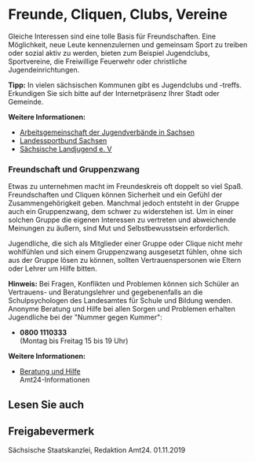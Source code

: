 # Freunde, Cliquen, Clubs, Vereine

Gleiche Interessen sind eine tolle Basis für Freundschaften. Eine Möglichkeit, neue Leute kennenzulernen und gemeinsam Sport zu treiben oder sozial aktiv zu werden, bieten zum Beispiel Jugendclubs, Sportvereine, die Freiwillige Feuerwehr oder christliche Jugendeinrichtungen.

**Tipp:** In vielen sächsischen Kommunen gibt es Jugendclubs und -treffs. Erkundigen Sie sich bitte auf der Internetpräsenz Ihrer Stadt oder Gemeinde.

**Weitere Informationen:**

* [Arbeitsgemeinschaft der Jugendverbände in Sachsen](https://www.kjrs-online.de/index.php?modul=wir-ueber-uns/mitglieder "Arbeitsgemeinschaft der Jugenverbände Sachsen, Mitglieder")
* [Landessportbund Sachsen](https://www.sport-fuer-sachsen.de/ "Landessportbund Sachsen: Finde Deinen Verein")
* [Sächsische Landjugend e. V](http://www.landjugend-sachsen.de/ "Website der sächsischen Landesjugend e.V.")

### Freundschaft und Gruppenzwang

Etwas zu unternehmen macht im Freundeskreis oft doppelt so viel Spaß. Freundschaften und Cliquen können Sicherheit und ein Gefühl der Zusammengehörigkeit geben. Manchmal jedoch entsteht in der Gruppe auch ein Gruppenzwang, dem schwer zu widerstehen ist. Um in einer solchen Gruppe die eigenen Interessen zu vertreten und abweichende Meinungen zu äußern, sind Mut und Selbstbewusstsein erforderlich.

Jugendliche, die sich als Mitglieder einer Gruppe oder Clique nicht mehr wohlfühlen und sich einem Gruppenzwang ausgesetzt fühlen, ohne sich aus der Gruppe lösen zu können, sollten Vertrauenspersonen wie Eltern oder Lehrer um Hilfe bitten.

**Hinweis:** Bei Fragen, Konflikten und Problemen können sich Schüler an Vertrauens- und Beratungslehrer und gegebenenfalls an die Schulpsychologen des Landesamtes für Schule und Bildung wenden. Anonyme Beratung und Hilfe bei allen Sorgen und Problemen erhalten Jugendliche bei der "Nummer gegen Kummer":

* **0800 1110333**  
   (Montag bis Freitag 15 bis 19 Uhr)

**Weitere Informationen:**

* [Beratung und Hilfe](https://amt24dev.sachsen.de/zufi/lebenslagen/5000470)  
   Amt24-Informationen

## Lesen Sie auch

## Freigabevermerk

Sächsische Staatskanzlei, Redaktion Amt24. 01.11.2019
